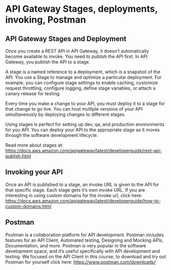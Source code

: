 # API Gateway Stages, deployments, invoking, Postman

## API Gateway Stages and Deployment

Once you create a REST API in API Gateway, it doesn’t automatically become available to invoke. You need to publish the API first. In API Gateway, you publish the API to a stage.

A stage is a named reference to a deployment, which is a snapshot of the API. You use a Stage to manage and optimize a particular deployment. For example, you can configure stage settings to enable caching, customize request throttling, configure logging, define stage variables, or attach a canary release for testing.

Every time you make a change to your API, you must deploy it to a stage for that change to go live. You can host multiple versions of your API simultaneously by deploying changes to different stages. 

Using stages is perfect for setting up dev, qa, and production environments for you API. You can deploy your API to the appropriate stage as it moves through the software development lifecycle.

Read more about stages at: https://docs.aws.amazon.com/apigateway/latest/developerguide/rest-api-publish.html

## Invoking your API 

Once an API is published to a stage, an invoke URL is given to the API for that specific stage. Each stage gets it’s own invoke URL. If you are interesting in using custom domains for the invoke url, click here: https://docs.aws.amazon.com/apigateway/latest/developerguide/how-to-custom-domains.html  

## Postman

Postman is a collaboration platform for API development. Postman includes features for an API Client, Automated testing, Designing and Mocking APIs, Documentation, and more. Postman is very popular in the software development space, and it’s useful specifically with API development and testing. We focused on the API Client in this course, to download and try out Postman for yourself click here: https://www.postman.com/downloads/

